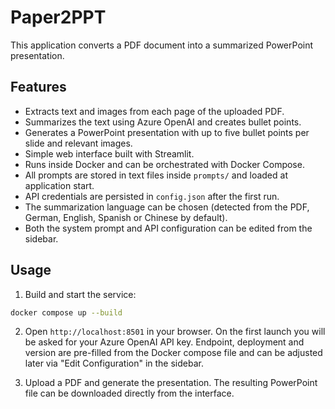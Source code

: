 # Paper2PPT

This application converts a PDF document into a summarized PowerPoint presentation.

## Features
- Extracts text and images from each page of the uploaded PDF.
- Summarizes the text using Azure OpenAI and creates bullet points.
- Generates a PowerPoint presentation with up to five bullet points per slide and relevant images.
- Simple web interface built with Streamlit.
- Runs inside Docker and can be orchestrated with Docker Compose.
- All prompts are stored in text files inside `prompts/` and loaded at
  application start.
- API credentials are persisted in `config.json` after the first run.
- The summarization language can be chosen (detected from the PDF, German,
  English, Spanish or Chinese by default).
- Both the system prompt and API configuration can be edited from the sidebar.

## Usage

1. Build and start the service:

```bash
docker compose up --build
```

2. Open `http://localhost:8501` in your browser. On the first launch you will be
   asked for your Azure OpenAI API key. Endpoint, deployment and version are
   pre-filled from the Docker compose file and can be adjusted later via "Edit
   Configuration" in the sidebar.

3. Upload a PDF and generate the presentation. The resulting PowerPoint file can
   be downloaded directly from the interface.
